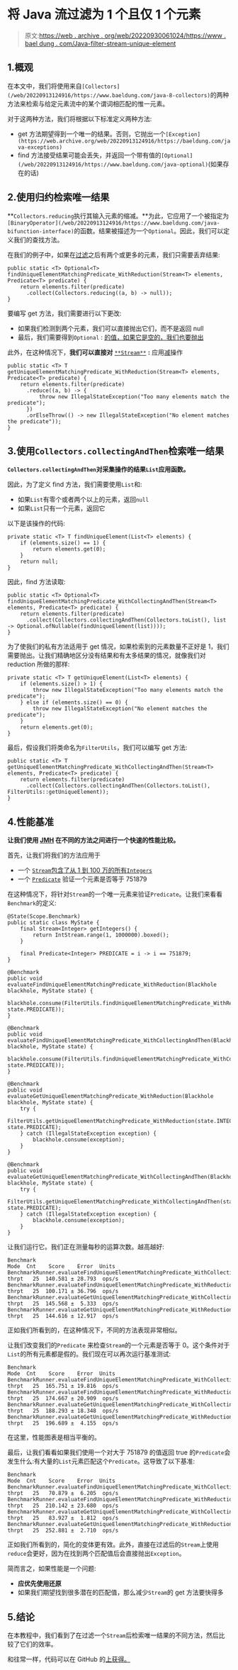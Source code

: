 # 将 Java 流过滤为 1 个且仅 1 个元素

> 原文:[https://web . archive . org/web/20220930061024/https://www . bael dung . com/Java-filter-stream-unique-element](https://web.archive.org/web/20220930061024/https://www.baeldung.com/java-filter-stream-unique-element)

## 1.概观

在本文中，我们将使用来自`[Collectors](/web/20220913124916/https://www.baeldung.com/java-8-collectors)`的两种方法来检索与给定元素流中的某个谓词相匹配的惟一元素。

对于这两种方法，我们将根据以下标准定义两种方法:

*   get 方法期望得到一个唯一的结果。否则，它抛出一个`[Exception](https://web.archive.org/web/20220913124916/https://baeldung.com/java-exceptions)`
*   find 方法接受结果可能会丢失，并返回一个带有值的`[Optional](/web/20220913124916/https://www.baeldung.com/java-optional)`(如果存在的话)

## 2.使用归约检索唯一结果

**`Collectors.reducing`执行其输入元素的缩减。**为此，它应用了一个被指定为`[BinaryOperator](/web/20220913124916/https://www.baeldung.com/java-bifunction-interface)`的函数。结果被描述为一个`Optional`。因此，我们可以定义我们的查找方法。

在我们的例子中，如果在[过滤](/web/20220913124916/https://www.baeldung.com/java-stream-filter-lambda)之后有两个或更多的元素，我们只需要丢弃结果:

```
public static <T> Optional<T> findUniqueElementMatchingPredicate_WithReduction(Stream<T> elements, Predicate<T> predicate) {
    return elements.filter(predicate)
      .collect(Collectors.reducing((a, b) -> null));
}
```

要编写 get 方法，我们需要进行以下更改:

*   如果我们检测到两个元素，我们可以直接抛出它们，而不是返回 null
*   最后，我们需要得到`Optional` : [的值，如果它是空的，我们也要抛出](/web/20220913124916/https://www.baeldung.com/java-optional-throw-exception)

此外，在这种情况下，**我们可以直接对** [`**Stream**`](/web/20220913124916/https://www.baeldung.com/java-8-streams) **:** 应用[减](/web/20220913124916/https://www.baeldung.com/java-stream-reduce)操作

```
public static <T> T getUniqueElementMatchingPredicate_WithReduction(Stream<T> elements, Predicate<T> predicate) {
    return elements.filter(predicate)
      .reduce((a, b) -> {
          throw new IllegalStateException("Too many elements match the predicate");
      })
      .orElseThrow(() -> new IllegalStateException("No element matches the predicate"));
}
```

## 3.使用`Collectors.collectingAndThen`检索唯一结果

**`Collectors.collectingAndThen`对采集操作的结果`List`应用函数。**

因此，为了定义 find 方法，我们需要使用`List`和:

*   如果`List`有零个或者两个以上的元素，返回`null`
*   如果`List`只有一个元素，返回它

以下是该操作的代码:

```
private static <T> T findUniqueElement(List<T> elements) {
    if (elements.size() == 1) {
        return elements.get(0);
    }
    return null;
}
```

因此，find 方法读取:

```
public static <T> Optional<T> findUniqueElementMatchingPredicate_WithCollectingAndThen(Stream<T> elements, Predicate<T> predicate) {
    return elements.filter(predicate)
      .collect(Collectors.collectingAndThen(Collectors.toList(), list -> Optional.ofNullable(findUniqueElement(list))));
}
```

为了使我们的私有方法适用于 get 情况，如果检索到的元素数量不正好是 1，我们需要抛出。让我们精确地区分没有结果和有太多结果的情况，就像我们对 reduction 所做的那样:

```
private static <T> T getUniqueElement(List<T> elements) {
    if (elements.size() > 1) {
        throw new IllegalStateException("Too many elements match the predicate");
    } else if (elements.size() == 0) {
        throw new IllegalStateException("No element matches the predicate");
    }
    return elements.get(0);
}
```

最后，假设我们将类命名为`FilterUtils`，我们可以编写 get 方法:

```
public static <T> T getUniqueElementMatchingPredicate_WithCollectingAndThen(Stream<T> elements, Predicate<T> predicate) {
    return elements.filter(predicate)
      .collect(Collectors.collectingAndThen(Collectors.toList(), FilterUtils::getUniqueElement));
}
```

## 4.性能基准

**让我们使用 [JMH](/web/20220913124916/https://www.baeldung.com/java-microbenchmark-harness) 在不同的方法之间进行一个快速的性能比较。**

首先，让我们将我们的方法应用于

*   一个 [`Stream`包含了从 1 到 100 万的所有`Integers`](/web/20220913124916/https://www.baeldung.com/java-intstream-convert)
*   一个 [`Predicate`](/web/20220913124916/https://www.baeldung.com/java-predicate-chain) 验证一个元素是否等于 751879

在这种情况下，将针对`Stream`的一个唯一元素来验证`Predicate`。让我们来看看`Benchmark`的定义:

```
@State(Scope.Benchmark)
public static class MyState {
    final Stream<Integer> getIntegers() { 
        return IntStream.range(1, 1000000).boxed();
    }

    final Predicate<Integer> PREDICATE = i -> i == 751879;
}

@Benchmark
public void evaluateFindUniqueElementMatchingPredicate_WithReduction(Blackhole blackhole, MyState state) {
    blackhole.consume(FilterUtils.findUniqueElementMatchingPredicate_WithReduction(state.INTEGERS.stream(), state.PREDICATE));
}

@Benchmark
public void evaluateFindUniqueElementMatchingPredicate_WithCollectingAndThen(Blackhole blackhole, MyState state) {
    blackhole.consume(FilterUtils.findUniqueElementMatchingPredicate_WithCollectingAndThen(state.INTEGERS.stream(), state.PREDICATE));
}

@Benchmark
public void evaluateGetUniqueElementMatchingPredicate_WithReduction(Blackhole blackhole, MyState state) {
    try {
        FilterUtils.getUniqueElementMatchingPredicate_WithReduction(state.INTEGERS.stream(), state.PREDICATE);
    } catch (IllegalStateException exception) {
        blackhole.consume(exception);
    }
}

@Benchmark
public void evaluateGetUniqueElementMatchingPredicate_WithCollectingAndThen(Blackhole blackhole, MyState state) {
    try {
        FilterUtils.getUniqueElementMatchingPredicate_WithCollectingAndThen(state.INTEGERS.stream(), state.PREDICATE);
    } catch (IllegalStateException exception) {
        blackhole.consume(exception);
    }
}
```

让我们运行它。我们正在测量每秒的运算次数。越高越好:

```
Benchmark                                                                          Mode  Cnt    Score    Error  Units
BenchmarkRunner.evaluateFindUniqueElementMatchingPredicate_WithCollectingAndThen  thrpt   25  140.581 ± 28.793  ops/s
BenchmarkRunner.evaluateFindUniqueElementMatchingPredicate_WithReduction          thrpt   25  100.171 ± 36.796  ops/s
BenchmarkRunner.evaluateGetUniqueElementMatchingPredicate_WithCollectingAndThen   thrpt   25  145.568 ±  5.333  ops/s
BenchmarkRunner.evaluateGetUniqueElementMatchingPredicate_WithReduction           thrpt   25  144.616 ± 12.917  ops/s
```

正如我们所看到的，在这种情况下，不同的方法表现非常相似。

让我们改变我们的`Predicate` 来检查`Stream`的一个元素是否等于 0。这个条件对于`List`的所有元素都是假的。我们现在可以再次运行基准测试:

```
Benchmark                                                                          Mode  Cnt    Score    Error  Units
BenchmarkRunner.evaluateFindUniqueElementMatchingPredicate_WithCollectingAndThen  thrpt   25  165.751 ± 19.816  ops/s
BenchmarkRunner.evaluateFindUniqueElementMatchingPredicate_WithReduction          thrpt   25  174.667 ± 20.909  ops/s
BenchmarkRunner.evaluateGetUniqueElementMatchingPredicate_WithCollectingAndThen   thrpt   25  188.293 ± 18.348  ops/s
BenchmarkRunner.evaluateGetUniqueElementMatchingPredicate_WithReduction           thrpt   25  196.689 ±  4.155  ops/s
```

在这里，性能图表是相当平衡的。

最后，让我们看看如果我们使用一个对大于 751879 的值返回 true 的`Predicate`会发生什么:有大量的`List`元素匹配这个`Predicate`。这导致了以下基准:

```
Benchmark                                                                          Mode  Cnt    Score    Error  Units
BenchmarkRunner.evaluateFindUniqueElementMatchingPredicate_WithCollectingAndThen  thrpt   25   70.879 ±  6.205  ops/s
BenchmarkRunner.evaluateFindUniqueElementMatchingPredicate_WithReduction          thrpt   25  210.142 ± 23.680  ops/s
BenchmarkRunner.evaluateGetUniqueElementMatchingPredicate_WithCollectingAndThen   thrpt   25   83.927 ±  1.812  ops/s
BenchmarkRunner.evaluateGetUniqueElementMatchingPredicate_WithReduction           thrpt   25  252.881 ±  2.710  ops/s
```

正如我们所看到的，简化的变体更有效。此外，直接在过滤后的`Stream`上使用`reduce`会更好，因为在找到两个匹配值后会直接抛出`Exception`。

简而言之，如果性能是一个问题:

*   **应优先使用还原**
*   如果我们期望找到很多潜在的匹配值，那么减少`Stream`的 get 方法要快得多

## 5.结论

在本教程中，我们看到了在过滤一个`Stream`后检索唯一结果的不同方法，然后比较了它们的效率。

和往常一样，代码可以在 GitHub 的[上获得。](https://web.archive.org/web/20220913124916/https://github.com/eugenp/tutorials/tree/master/core-java-modules/core-java-streams-4)